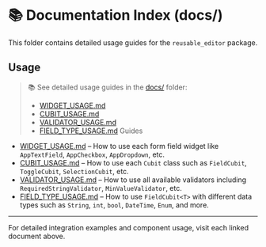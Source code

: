 # 📚 Documentation Index (docs/)

This folder contains detailed usage guides for the `reusable_editor` package.

## Usage

> 📚 See detailed usage guides in the [docs/](docs/) folder:
> - [WIDGET_USAGE.md](docs/WIDGET_USAGE.md)
> - [CUBIT_USAGE.md](docs/CUBIT_USAGE.md)
> - [VALIDATOR_USAGE.md](docs/VALIDATOR_USAGE.md)
> - [FIELD_TYPE_USAGE.md](docs/FIELD_TYPE_USAGE.md)
 Guides

- [WIDGET_USAGE.md](docs/WIDGET_USAGE.md) – How to use each form field widget like `AppTextField`, `AppCheckbox`, `AppDropdown`, etc.
- [CUBIT_USAGE.md](docs/CUBIT_USAGE.md) – How to use each `Cubit` class such as `FieldCubit`, `ToggleCubit`, `SelectionCubit`, etc.
- [VALIDATOR_USAGE.md](docs/VALIDATOR_USAGE.md) – How to use all available validators including `RequiredStringValidator`, `MinValueValidator`, etc.
- [FIELD_TYPE_USAGE.md](docs/FIELD_TYPE_USAGE.md) – How to use `FieldCubit<T>` with different data types such as `String`, `int`, `bool`, `DateTime`, `Enum`, and more.

---

For detailed integration examples and component usage, visit each linked document above.

